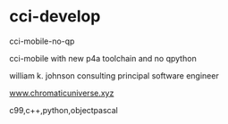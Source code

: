 # cci-develop

cci-mobile-no-qp

cci-mobile with new p4a toolchain and no qpython

william k. johnson 
consulting principal software engineer

www.chromaticuniverse.xyz

c99,c++,python,objectpascal
